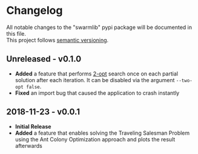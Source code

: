 # Changelog
All notable changes to the "swarmlib" pypi package will be documented in this file.  
This project follows [semantic versioning](https://semver.org/).

## Unreleased - v0.1.0
* **Added** a feature that performs [2-opt](https://en.wikipedia.org/wiki/2-opt) search once on each partial solution after each iteration. It can be disabled via the argument `--two-opt false`.
* **Fixed** an import bug that caused the application to crash instantly

## 2018-11-23 - v0.0.1
* **Initial Release**
* **Added** a feature that enables solving the Traveling Salesman Problem using the Ant Colony Optimization approach and plots the result afterwards
